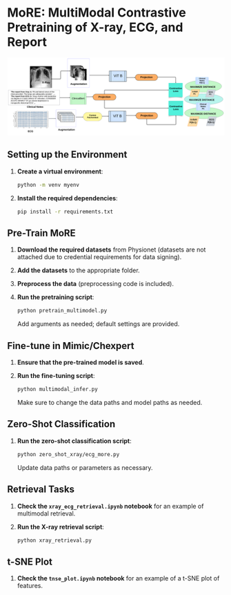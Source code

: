 
# MoRE: MultiModal Contrastive Pretraining of X-ray, ECG, and Report

![MoRE Framework](./diagramMultimodal_final.png)

## Setting up the Environment

1. **Create a virtual environment**:
   ```bash
   python -m venv myenv
   ```

2. **Install the required dependencies**:
   ```bash
   pip install -r requirements.txt
   ```

## Pre-Train MoRE

1. **Download the required datasets** from Physionet (datasets are not attached due to credential requirements for data signing).
   
2. **Add the datasets** to the appropriate folder.

3. **Preprocess the data** (preprocessing code is included).

4. **Run the pretraining script**:
   ```bash
   python pretrain_multimodel.py
   ```
   Add arguments as needed; default settings are provided.

## Fine-tune in Mimic/Chexpert

1. **Ensure that the pre-trained model is saved**.

2. **Run the fine-tuning script**:
   ```bash
   python multimodal_infer.py
   ```
   Make sure to change the data paths and model paths as needed.

## Zero-Shot Classification

1. **Run the zero-shot classification script**:
   ```bash
   python zero_shot_xray/ecg_more.py
   ```
   Update data paths or parameters as necessary.

## Retrieval Tasks

1. **Check the `xray_ecg_retrieval.ipynb` notebook** for an example of multimodal retrieval.

2. **Run the X-ray retrieval script**:
   ```bash
   python xray_retrieval.py
   ```

## t-SNE Plot

1. **Check the `tnse_plot.ipynb` notebook** for an example of a t-SNE plot of features.


